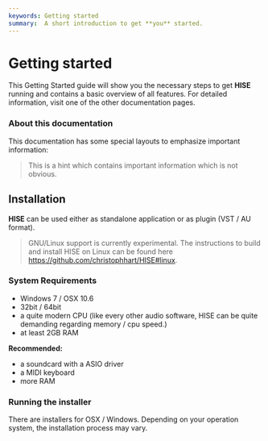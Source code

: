 ```yaml
---
keywords: Getting started
summary:  A short introduction to get **you** started.
---
```


# Getting started

This Getting Started guide will show you the necessary steps to get **HISE** running and contains a basic overview of all features. For detailed information, visit one of the other documentation pages. 

### About this documentation

This documentation has some special layouts to emphasize important information:

> This is a hint which contains important information which is not obvious.

## Installation

**HISE** can be used either as standalone application or as plugin (VST / AU format).

>GNU/Linux support is currently experimental. The instructions to build and install HISE on Linux can be found here https://github.com/christophhart/HISE#linux.

### System Requirements

- Windows 7 / OSX 10.6
- 32bit / 64bit
- a quite modern CPU (like every other audio software, HISE can be quite demanding regarding memory / cpu speed.)
- at least 2GB RAM

**Recommended:**

- a soundcard with a ASIO driver
- a MIDI keyboard
- more RAM

### Running the installer

There are installers for OSX / Windows. Depending on your operation system, the installation process may vary.

